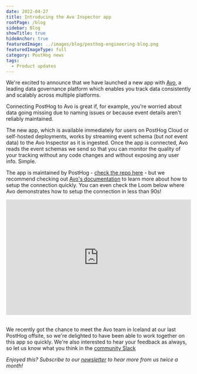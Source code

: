 ```yaml
---
date: 2022-04-27
title: Introducing the Avo Inspector app
rootPage: /blog
sidebar: Blog
showTitle: true
hideAnchor: true
featuredImage: ../images/blog/posthog-engineering-blog.png
featuredImageType: full
category: PostHog news
tags:
  - Product updates
---
```


We're excited to announce that we have launched a new app with [Avo](https://www.avo.app/), a leading data governance platform which enables you track data consistently and scalably across multiple platforms. 

Connecting PostHog to Avo is great if, for example, you're worried about data going missing due to naming issues or because event details aren't reliably maintained. 

The new app, which is available immediately for users on PostHog Cloud or self-hosted deployments, works by streaming event schema (but _not_ event data) to the Avo Inspector as it is ingested. Once the app is connected, Avo reads the event schemas we send so that you can monitor the quality of your tracking without any code changes and without exposing any user info. Simple.

The app is maintained by PostHog - [check the repo here](https://github.com/PostHog/posthog-avo-plugin) - but we recommend checking out [Avo's documentation](https://www.avo.app/docs/workspace/connect-inspector-to-posthog) to learn more about how to setup the connection quickly. You can even check the Loom below where Avo demonstrates how to setup the connection in less than 90s! 

<div style="position: relative; padding-bottom: 62.5%; height: 0;"><iframe src="https://www.loom.com/embed/7601e527e64e4d48855de25c3ee25028" frameborder="0" webkitallowfullscreen mozallowfullscreen allowfullscreen style="position: absolute; top: 0; left: 0; width: 100%; height: 100%;"></iframe></div>
<br/>

We recently got the chance to meet the Avo team in Iceland at our last PostHog offsite, so we're delighted to have been able to work together on this app so quickly. We're also interested to hear your feedback as always, so let us know what you think in the [community Slack](/slack)

_Enjoyed this? Subscribe to our [newsletter](https://newsletter.posthog.com/subscribe) to hear more from us twice a month!_

